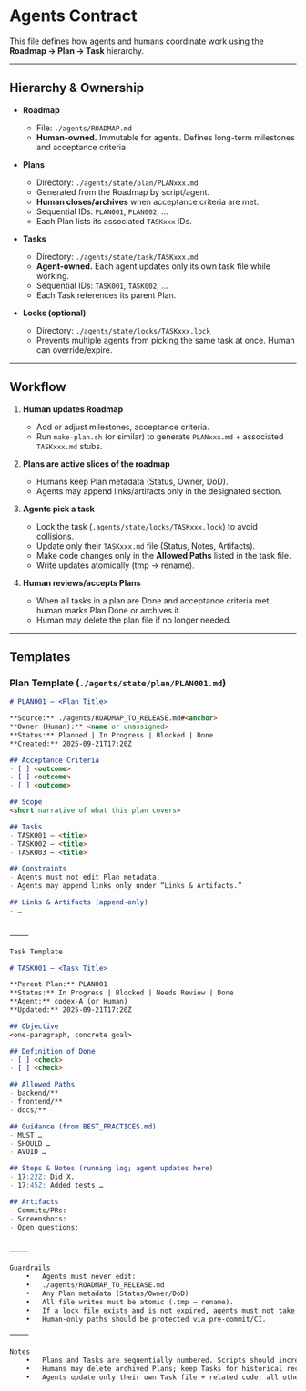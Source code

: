 # Agents Contract

This file defines how agents and humans coordinate work using the **Roadmap → Plan → Task** hierarchy.

---

## Hierarchy & Ownership

- **Roadmap**  
  - File: `./agents/ROADMAP.md`  
  - **Human-owned.** Immutable for agents. Defines long-term milestones and acceptance criteria.

- **Plans**  
  - Directory: `./agents/state/plan/PLANxxx.md`  
  - Generated from the Roadmap by script/agent.  
  - **Human closes/archives** when acceptance criteria are met.  
  - Sequential IDs: `PLAN001`, `PLAN002`, …  
  - Each Plan lists its associated `TASKxxx` IDs.

- **Tasks**  
  - Directory: `./agents/state/task/TASKxxx.md`  
  - **Agent-owned.** Each agent updates only its own task file while working.  
  - Sequential IDs: `TASK001`, `TASK002`, …  
  - Each Task references its parent Plan.

- **Locks (optional)**  
  - Directory: `./agents/state/locks/TASKxxx.lock`  
  - Prevents multiple agents from picking the same task at once. Human can override/expire.

---

## Workflow

1. **Human updates Roadmap**  
   - Add or adjust milestones, acceptance criteria.  
   - Run `make-plan.sh` (or similar) to generate `PLANxxx.md` + associated `TASKxxx.md` stubs.

2. **Plans are active slices of the roadmap**  
   - Humans keep Plan metadata (Status, Owner, DoD).  
   - Agents may append links/artifacts only in the designated section.

3. **Agents pick a task**  
   - Lock the task (`.agents/state/locks/TASKxxx.lock`) to avoid collisions.  
   - Update only their `TASKxxx.md` file (Status, Notes, Artifacts).  
   - Make code changes only in the **Allowed Paths** listed in the task file.  
   - Write updates atomically (tmp → rename).  

4. **Human reviews/accepts Plans**  
   - When all tasks in a plan are Done and acceptance criteria met, human marks Plan Done or archives it.  
   - Human may delete the plan file if no longer needed.

---

## Templates

### Plan Template (`./agents/state/plan/PLAN001.md`)

```md
# PLAN001 — <Plan Title>

**Source:** ./agents/ROADMAP_TO_RELEASE.md#<anchor>  
**Owner (Human):** <name or unassigned>  
**Status:** Planned | In Progress | Blocked | Done  
**Created:** 2025-09-21T17:20Z  

## Acceptance Criteria
- [ ] <outcome>
- [ ] <outcome>
- [ ] <outcome>

## Scope
<short narrative of what this plan covers>

## Tasks
- TASK001 — <title>
- TASK002 — <title>
- TASK003 — <title>

## Constraints
- Agents must not edit Plan metadata.  
- Agents may append links only under “Links & Artifacts.”

## Links & Artifacts (append-only)
- …


⸻

Task Template

# TASK001 — <Task Title>

**Parent Plan:** PLAN001  
**Status:** In Progress | Blocked | Needs Review | Done  
**Agent:** codex-A (or Human)  
**Updated:** 2025-09-21T17:20Z  

## Objective
<one-paragraph, concrete goal>

## Definition of Done
- [ ] <check>
- [ ] <check>

## Allowed Paths
- backend/**
- frontend/**
- docs/**

## Guidance (from BEST_PRACTICES.md)
- MUST …
- SHOULD …
- AVOID …

## Steps & Notes (running log; agent updates here)
- 17:22Z: Did X.  
- 17:45Z: Added tests …

## Artifacts
- Commits/PRs:  
- Screenshots:  
- Open questions:  


⸻

Guardrails
	•	Agents must never edit:
	•	./agents/ROADMAP_TO_RELEASE.md
	•	Any Plan metadata (Status/Owner/DoD)
	•	All file writes must be atomic (.tmp → rename).
	•	If a lock file exists and is not expired, agents must not take that task.
	•	Human-only paths should be protected via pre-commit/CI.

⸻

Notes
	•	Plans and Tasks are sequentially numbered. Scripts should increment IDs automatically.
	•	Humans may delete archived Plans; keep Tasks for historical record or archive them separately.
	•	Agents update only their own Task file + related code; all other files are read-only unless explicitly allowed.